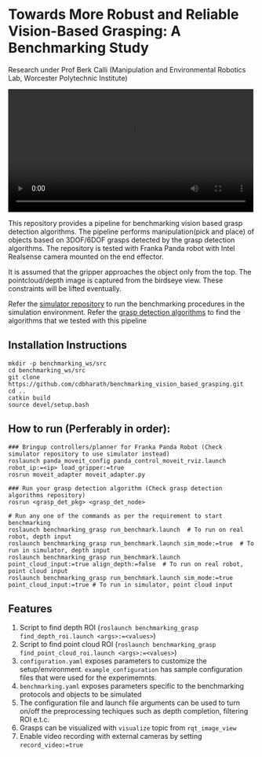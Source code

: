 # Towards More Robust and Reliable Vision-Based Grasping: A Benchmarking Study
Research under Prof Berk Calli (Manipulation and Environmental Robotics Lab, Worcester Polytechnic Institute)

<video controls width="500">
  <source src="https://www.youtube.com/channel/UC9hGf-iULalcGm-iKmC_6Rw" type="video/mp4">
  Your browser does not support the video tag.
</video>

This repository provides a pipeline for benchmarking vision based grasp detection algorithms. The pipeline performs manipulation(pick and place) of objects based on 3DOF/6DOF grasps detected by the grasp detection algorithms. The repository is tested with Franka Panda robot with Intel Realsense camera mounted on the end effector. 

It is assumed that the gripper approaches the object only from the top. The pointcloud/depth image is captured from the birdseye view. These constraints will be lifted eventually. 

Refer the [simulator repository](https://github.com/cdbharath/panda_simulation "simulator repository") to run the benchmarking procedures in the simulation environment. 
Refer the [grasp detection algorithms](https://github.com/cdbharath/grasp_synthesis "grasp detection algorithms") to find the algorithms that we tested with this pipeline

## Installation Instructions
```
mkdir -p benchmarking_ws/src
cd benchmarking_ws/src
git clone https://github.com/cdbharath/benchmarking_vision_based_grasping.git
cd ..
catkin build
source devel/setup.bash
```

## How to run (Perferably in order):
```
### Bringup controllers/planner for Franka Panda Robot (Check simulator repository to use simulator instead)
roslaunch panda_moveit_config panda_control_moveit_rviz.launch robot_ip:=<ip> load_gripper:=true
rosrun moveit_adapter moveit_adapter.py

### Run your grasp detection algorithm (Check grasp detection algorithms repository)
rosrun <grasp_det_pkg> <grasp_det_node>  

# Run any one of the commands as per the requirement to start benchmarking
roslaunch benchmarking_grasp run_benchmark.launch  # To run on real robot, depth input                                             
roslaunch benchmarking_grasp run_benchmark.launch sim_mode:=true  # To run in simulator, depth input
roslaunch benchmarking_grasp run_benchmark.launch point_cloud_input:=true align_depth:=false  # To run on real robot, point cloud input
roslaunch benchmarking_grasp run_benchmark.launch sim_mode:=true point_cloud_input:=true # To run in simulator, point cloud input
```

## Features 
1. Script to find depth ROI (```roslaunch benchmarking_grasp find_depth_roi.launch <args>:=<values>```)
2. Script to find point cloud ROI (```roslaunch benchmarking_grasp find_point_cloud_roi.launch <args>:=<values>```)
3. ```configuration.yaml``` exposes parameters to customize the setup/environment. ```example_configuration``` has sample configuration files that were used for the experimemnts.
4. ```benchmarking.yaml``` exposes parameters specific to the benchmarking protocols and objects to be simulated
5. The configuration file and launch file arguments can be used to turn on/off the preprocessing techiques such as depth completion, filtering ROI e.t.c.
6. Grasps can be visualized with ```visualize``` topic from ```rqt_image_view```
7. Enable video recording with external cameras by setting ```record_video:=true``` 
